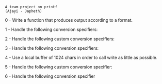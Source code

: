 	A team project on printf
	(Ajayi - Japheth)

0	-	Write a function that produces output according to a format.

1	-	Handle the following conversion specifiers:

2	-	Handle the following custom conversion specifiers:

3	-	Handle the following conversion specifiers:

4	-	Use a local buffer of 1024 chars in order to call write as little as possible.

5	-	Handle the following custom conversion specifier:

6	-	Handle the following conversion specifier
